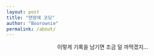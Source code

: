 ```yaml
---
layout: post
title: "맨땅에 코딩"
author: "Boorownie"
permalink: /about/
---
```


<center>이렇게 기록을 남기면 조금 덜 까먹겠지...</center>
